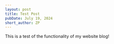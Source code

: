 ```yaml
---
layout: post
title: Test Post
pubDate: July 19, 2024
short_author: ZP
---
```


This is a test of the functionality of my website blog!